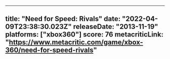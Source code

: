 
---
title: "Need for Speed: Rivals"
date: "2022-04-09T23:38:30.023Z"
releaseDate: "2013-11-19"
platforms: ["xbox360"]
score: 76
metacriticLink: "https://www.metacritic.com/game/xbox-360/need-for-speed-rivals"
---
